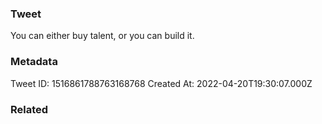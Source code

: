 ### Tweet
You can either buy talent, or you can build it.

### Metadata
Tweet ID: 1516861788763168768
Created At: 2022-04-20T19:30:07.000Z

### Related

